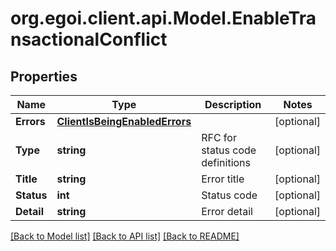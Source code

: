 
# org.egoi.client.api.Model.EnableTransactionalConflict

## Properties

Name | Type | Description | Notes
------------ | ------------- | ------------- | -------------
**Errors** | [**ClientIsBeingEnabledErrors**](ClientIsBeingEnabledErrors.md) |  | [optional] 
**Type** | **string** | RFC for status code definitions | [optional] 
**Title** | **string** | Error title | [optional] 
**Status** | **int** | Status code | [optional] 
**Detail** | **string** | Error detail | [optional] 

[[Back to Model list]](../README.md#documentation-for-models)
[[Back to API list]](../README.md#documentation-for-api-endpoints)
[[Back to README]](../README.md)

